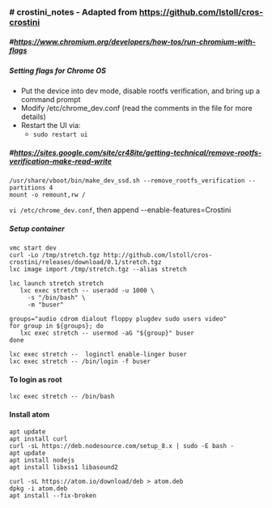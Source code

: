 ### # crostini_notes - Adapted from https://github.com/lstoll/cros-crostini

##### #https://www.chromium.org/developers/how-tos/run-chromium-with-flags

##### Setting flags for Chrome OS
- Put the device into dev mode, disable rootfs verification, and bring up a command prompt
- Modify /etc/chrome_dev.conf (read the comments in the file for more details)
- Restart the UI via:
  * `sudo restart ui`<br>

##### #https://sites.google.com/site/cr48ite/getting-technical/remove-rootfs-verification-make-read-write
`/usr/share/vboot/bin/make_dev_ssd.sh --remove_rootfs_verification --partitions 4`<br>
`mount -o remount,rw /`<br>

`vi /etc/chrome_dev.conf`, then append --enable-features=Crostini<br>

##### Setup container
```
vmc start dev
curl -Lo /tmp/stretch.tgz http://github.com/lstoll/cros-crostini/releases/download/0.1/stretch.tgz
lxc image import /tmp/stretch.tgz --alias stretch

lxc launch stretch stretch
   lxc exec stretch -- useradd -u 1000 \
     -s "/bin/bash" \
     -m "buser"

groups="audio cdrom dialout floppy plugdev sudo users video"
for group in ${groups}; do
   lxc exec stretch -- usermod -aG "${group}" buser
done

lxc exec stretch --  loginctl enable-linger buser
lxc exec stretch -- /bin/login -f buser
```

#### To login as root
`lxc exec stretch -- /bin/bash`<br>

#### Install atom
`apt update`<br>
`apt install curl`<br>
`curl -sL https://deb.nodesource.com/setup_8.x | sudo -E bash -`<br>
`apt update`<br>
`apt install nodejs`<br>
`apt install libxss1 libasound2`<br>

`curl -sL https://atom.io/download/deb > atom.deb`<br>
`dpkg -i atom.deb`<br>
`apt install --fix-broken`<br>
